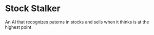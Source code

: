 # Stock Stalker
 An AI that recognizes paterns in stocks and sells when it thinks is at the highest point
